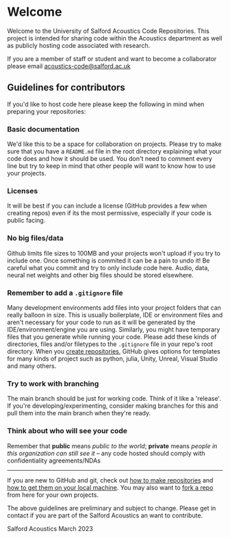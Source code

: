 # Welcome
Welcome to the University of Salford Acoustics Code Repositories. This project is intended for sharing code within the Acoustics department as well as publicly hosting code associated with research.

If you are a member of staff or student and want to become a collaborator please email [acoustics-code@salford.ac.uk](mailto:w.bailey@salford.ac.uk)

## Guidelines for contributors

If you'd like to host code here please keep the following in mind when preparing your repositories:

### Basic documentation
We'd like this to be a space for collaboration on projects. Please try to make sure that you have a <code>README.md</code> file in the root directory explaining what your code does and how it should be used. You don't need to comment every line but try to keep in mind that other people will want to know how to use your projects.

### Licenses
It will be best if you can include a license (GitHub provides a few when creating repos) even if its the most permissive, especially if your code is public facing.

### No big files/data
Github limits file sizes to 100MB and your projects won't upload if you try to include one. Once something is commited it can be a pain to undo it! Be careful what you commit and try to only include code here. Audio, data, neural net weights and other big files should be stored elsewhere. 

### Remember to add a <code>.gitignore</code> file

Many development environments add files into your project folders that can really balloon in size. This is usually boilerplate, IDE or environment files and aren't necessary for your code to run as it will be generated by the IDE/environment/engine you are using. Similarly, you might have temporary files that you generate while running your code. Please add these kinds of directories, files and/or filetypes to the <code>.gitignore</code> file in your repo's root directory. When you [create repositories](https://docs.github.com/en/get-started/quickstart/create-a-repo), GitHub gives options for templates for many kinds of project such as python, julia, Unity, Unreal, Visual Studio and many others.

### Try to work with branching

The main branch should be just for working code. Think of it like a 'release'. If you're developing/experimenting, consider making branches for this and pull them into the main branch when they're ready.

### Think about who will see your code

Remember that <b>public</b> means <i>public to the world</i>; <b>private</b> means <i>people in this organization can still see it</i> – any code hosted should comply with confidentiality agreements/NDAs

---

If you are new to GitHub and git, check out [how to make repositories](https://docs.github.com/en/get-started/quickstart/create-a-repo) and [how to get them on your local machine](https://docs.github.com/en/repositories/creating-and-managing-repositories/cloning-a-repository). You may also want to [fork a repo](https://docs.github.com/en/get-started/quickstart/fork-a-repo) from here for your own projects.

The above guidelines are preliminary and subject to change. Please get in contact if you are part of the Salford Acoustics an want to contribute.


Salford Acoustics March 2023
